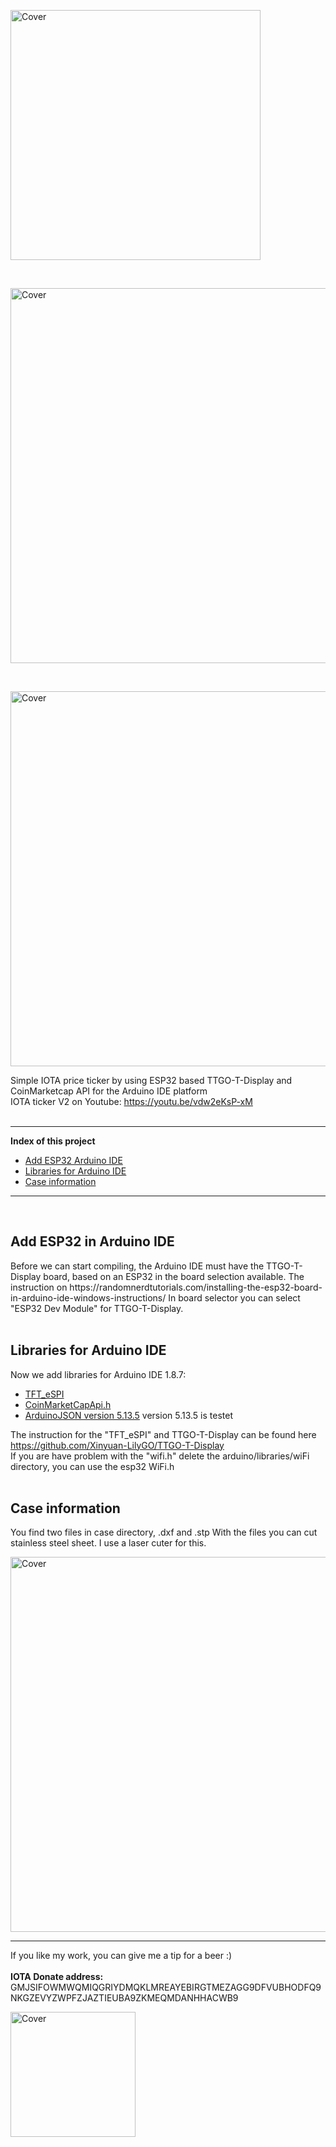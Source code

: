 <p><img src="https://github.com/oxinon/IOTA-price-ticker-V2-TTGO-T-Display/blob/master/picture/IOTA-Price-Ticker.png" alt="Cover" width="400"></p>

<br>

<p><img src="https://github.com/oxinon/IOTA-price-ticker-V2-TTGO-T-Display/blob/master/picture/priceticker2.png" alt="Cover" width="600"></p>

<br>

<p><img src="https://github.com/oxinon/IOTA-price-ticker-V2-TTGO-T-Display/blob/master/picture/priceticker3.png" alt="Cover" width="600"></p>

Simple IOTA price ticker by using ESP32 based TTGO-T-Display and CoinMarketcap API for the Arduino IDE platform
<br>
IOTA ticker V2 on Youtube: https://youtu.be/vdw2eKsP-xM
<br>
<br>

* * *

<b>Index of this project</b>

+ [Add ESP32 Arduino IDE](#ESP32)
+ [Libraries for Arduino IDE](#libraries)
+ [Case information](#case)

* * *
<br>
<a name="ESP32"></a><h2>Add ESP32 in Arduino IDE</h2>
Before we can start compiling, the Arduino IDE must have the TTGO-T-Display board, based on an ESP32 in the board selection available.
The instruction on https://randomnerdtutorials.com/installing-the-esp32-board-in-arduino-ide-windows-instructions/
In board selector you can select "ESP32 Dev Module" for TTGO-T-Display.
<br>
<br>

<a name="libraries"></a><h2>Libraries for Arduino IDE</h2>
Now we add libraries for Arduino IDE 1.8.7:
<br>

+ [TFT_eSPI](https://github.com/Bodmer/TFT_eSPI)
+ [CoinMarketCapApi.h](https://github.com/witnessmenow/arduino-coinmarketcap-api)
+ [ArduinoJSON version 5.13.5](https://github.com/bblanchon/ArduinoJson) version 5.13.5 is testet 
   
The instruction for the "TFT_eSPI" and TTGO-T-Display can be found here https://github.com/Xinyuan-LilyGO/TTGO-T-Display<br>
If you are have problem with the "wifi.h" delete the arduino/libraries/wiFi directory, you can use the esp32 WiFi.h
<br>
<br>
<a name="case"></a><h2>Case information</h2>
You find two files in case directory, .dxf and .stp With the files you can cut stainless steel sheet. I use a laser cuter for this.
<p><img src="https://github.com/oxinon/IOTA-price-ticker-V2-TTGO-T-Display/blob/master/case/case2.png" alt="Cover" width="600"></p>

* * *

If you like my work, you can give me a tip for a beer :)<br><br>
<b>IOTA Donate address:</b> 
GMJSIFOWMWQMIQGRIYDMQKLMREAYEBIRGTMEZAGG9DFVUBHODFQ9NKGZEVYZWPFZJAZTIEUBA9ZKMEQMDANHHACWB9 <br>

<p><img src="https://github.com/oxinon/IOTA-price-ticker-V2-TTGO-T-Display/blob/master/picture/qrcode.png" alt="Cover" width="200"></p>
